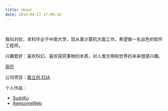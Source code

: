 ```yaml
---
title: about
date: 2018-04-17 17:00:10
---
```


<br>

我叫刘钦，本科毕业于中南大学，现从事计算机方面工作，希望做一名出色的软件工程师。

兴趣爱好：喜欢科幻、喜欢探究事物的本质，对人类文明和世界的未来很感兴趣。

[简历](../assets/liuqin-resume-2025.pdf)

公司项目：[嘉立创 EDA](https://pro.lceda.cn/editor)

个人作品：

- [SudoKu](https://liuqinh2s.github.io/SudoKu/)
- [AwesomeWeb](https://liuqinh2s.github.io/AwesomeWeb/)